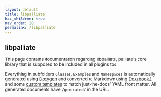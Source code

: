 ```yaml
---
layout: default
title: libpalliate
has_children: true
nav_order: 20
permalink: /libpalliate
---
```


## libpalliate 

This page contains documentation regarding libpalliate, palliate's core library that is supposed to be included in all plugins too.

Everything in subfolders `Classes`, `Examples` and `Namespaces` is automatically generated using [Doxygen](https://github.com/doxygen/doxygen) and converted to Markdown using [Doxybook2](https://github.com/matusnovak/doxybook2) and some [custom templates](https://github.com/palliate/libpalliate/tree/master/docs/templates) to match just-the-docs' YAML front matter. All generated documents have `/generated/` in the URL.
